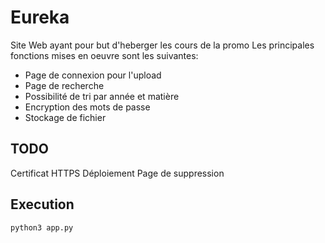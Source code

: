 # Eureka  

Site Web ayant pour but d'heberger les cours de la promo
Les principales fonctions mises en oeuvre sont les suivantes:
- Page de connexion pour l'upload 
- Page de recherche
- Possibilité de tri par année et matière
- Encryption des mots de passe
- Stockage de fichier

## TODO

Certificat HTTPS
Déploiement
Page de suppression

## Execution

`python3 app.py`
